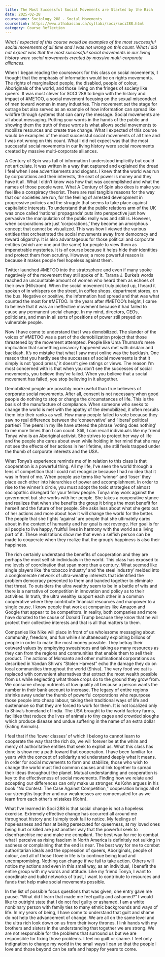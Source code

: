 ```yaml
---
title: The Most Successful Social Movements are Started by the Rich
date: 2025-02-28
coursename: Sociology 288 - Social Movements
courselink: https://www.athabascau.ca/syllabi/soci/soci288.html
category: Course Reflection
---
```

_What I expected of this course would be examples of the most successful social movements of all time and I was not wrong on this count. 
What I did not expect was that the most successful social movements in our living history were social 
movements created by massive multi-corporate alliances._

When I began reading the coursework for this class on social movements, I thought that the 
emphasis of information would be on rights movements. The rights of marginalized people, the 
disabled, people of colour, Aboriginals of the world, and those living on the fringes of society like 
queers. It was most clever for SOCI 288 to begin with the history and impact of #METOO, a social 
movement focusing on the sexual misconduct of men toward women in many industries. This 
movement set the stage for outrage but also served as an example of how information can spread like 
wildfire through systems that can carry the message. Social movements are all about messaging. 
Putting your words in the hands of the public and showing them the truth of those words is what allows
social movements to mobilize resources and create true change. What I expected of this course would 
be examples of the most successful social movements of all time and I was not wrong on this count. 
What I did not expect was that the most successful social movements in our living history were social 
movements created by massive multi-corporate alliances.

A Century of Spin was full of information I understood implicitly but could not articulate. It 
was written in a way that captured and explained the dread I feel when I see advertisements and 
slogans. I knew that the world was run by corporations and their interests, the seat of power is money 
and they have it all. What I didn’t know was how that was accomplished and what the names of those 
people were. What A Century of Spin also does is make you feel like a conspiracy theorist. There are 
real tangible reasons for the way that our societies are run, for the feeling of arrested development in 
progressive policies and the struggle that seems to take place against capitalistic interests. To 
understand that the public relations arm of the UK was once called ‘national propaganda’ puts into 
perspective just how pervasive the manipulation of the public really was and still is. However, when 
corporations are just ‘corporations,’ they become an amorphous concept that cannot be visualized. This 
was how I viewed the various entities that orchestrated the social movements away from democracy 
and toward oligarchy. It is also advantageous for those political and corporate entities (which are one 
and the same) for people to view them as impenetrable mysteries. It is of course because it helps hide 
their identities and protect them from scrutiny. However, a more powerful reason is because it makes 
people feel hopeless against them.

Twitter launched #METOO into the stratosphere and even if many spoke negatively of the 
movement they still spoke of it. Tarana J. Burke’s words reached an uncountable amount of women 
who heard them as echoes of their own (Hillstrom). When the social movement truly picked up, I heard
it spoken of in whispers on the street, in coffee shops, department stores, on the bus. Negative or 
positive, the information had spread and that was what counted the most for #METOO. In the years 
after #METOO’s height, I came to believe that it was an ineffective movement because it had failed to 
cause any permanent social change. In my mind, directors, CEOs, politicians, and men in all sorts of 
positions of power still preyed on vulnerable people.

Now I have come to understand that I was demobilized. The slander of the voices of #METOO 
was a part of the demobilization project that those threatened by the movement attempted. People like 
Uma Thurman’s mere implication that something unsavory happened was met with disdain and 
backlash. It’s no mistake that what I saw most online was the backlash. One reason that you hardly see 
the successes of social movements is that it simply is not ‘good press,’ it doesn’t give ratings or views. 
The reason I’m most concerned with is that when you don’t see the successes of social movements, you
believe they’ve failed. When you believe that a social movement has failed, you stop believing in it 
altogether.

Demobilized people are possibly more useful than true believers of corporate social 
movements. After all, consent is not necessary when good people do nothing to stop or change the 
circumstances of life. This is the basis of the manufacture of compliance. When someone who seeks to 
change the world is met with the apathy of the demobilized, it often recruits them into their ranks as 
well. How many people failed to vote because they saw no real difference between the ‘conservative’ 
and ‘liberal’ political parties? The peers in my life have uttered the phrase ‘voting does nothing’ to me 
more times than I can count. Still, I can recall individuals like my friend Tonya who is an Aboriginal 
activist. She strives to protect her way of life and the people she cares about even while holding in her 
mind that she may not see the effects of her actions in her lifetime, she still feels trapped under the 
thumb of corporate interests and the USA. 

What Tonya’s experience reminds me of in relation to this class is that cooperation is a powerful
thing. All my life, I’ve seen the world through a lens of competition that I could not recognize because 
I had no idea that it was in front of me. When people use terms like ‘winner’ and ‘loser’ they place each
other into hierarchies of power and accomplishment. In order to rise to the winner’s circle, you must 
adopt the toxic strategies of almost sociopathic disregard for your fellow people. Tonya may work 
against the government but she works with her people. She takes a cooperative stance and realizes that 
when she benefits the group it brings the most benefit for herself and the future of her people. She asks 
less about what she gets out of her actions and more about how it will change the world for the better. 
The people that she fights ‘against’ are people that she ultimately cares about in the context of 
humanity and her goal is not revenge. Her goal is for all people to live happy, fruitful lives in harmony 
with the world as a living part of it. These realizations show me that even a selfish person can be made 
to cooperate when they realize that the group’s happiness is also their happiness. 

The rich certainly understand the benefits of cooperation and they are perhaps the most selfish 
individuals in the world. This class has exposed to me levels of coordination that span more than a 
century. What seemed like single players like ‘the tobacco industry’ and ‘the steel industry’ melded into
a conglomerate network of ultra-wealthy interests that identified the problem democracy presented to 
them and banded together to eliminate that threat. To outsiders the ultra wealthy seem to be in a battle 
of wits and there is a narrative of competition in innovation and policy as to their activities. In truth, the
ultra wealthy support each other in a common cooperative where they contribute financial resources 
and manpower to a single cause. I know people that work at companies like Amazon and Google that 
appear to be competitors. In reality, both companies and more have donated to the cause of Donald 
Trump because they know that he will protect their collective interests and that is all that matters to 
them.

Companies like Nike will place in front of us wholesome messaging about community, 
freedom, and fun while simultaneously exploiting billions of people in order to make the most money 
possible. They betray their outward values by employing sweatshops and taking as many resources as 
they can from the regions and communities that enable them to sell their product. The actions of 
Monsanto and other multinational corporations as described in Vandan Shiva’s “Stolen Harvest” echo 
the damage they do on local communities throughout the world (Shiva). The very food we eat is 
replaced with convenient alternatives that extract the most wealth possible from us while neglecting 
what those crops do to the ground they grow from. We consume cheap nutrients of low quality all 
because a person wants the number in their bank account to increase. The legacy of entire regions 
shrinks away under the thumb of powerful corporations who repurpose those people into cheap labour, 
taking their traditional ways of life and sustenance so that they are forced to work for them. It is not 
localized only to Shiva’s homeland of India. The USA brought to the world factory farms, facilities that
reduce the lives of animals to tiny cages and crowded sloughs which produce disease and undue 
suffering in the name of an extra dollar (Eating Animals). 

I feel that if the ‘lower classes’ of which I belong to cannot learn to cooperate the way that the 
rich do, we will forever be at the whim and mercy of authoritative entities that seek to exploit us. What 
this class has done is show me a path toward that cooperation. I have been familiar for years with the 
concept of solidarity and understand deeply what it means. In order for social movements to form and 
stabilize, those who wish to change the world must find common causes and link together to spread 
their ideas throughout the planet. Mutual understanding and cooperation is key to the effectiveness of 
social movements. Finding how we relate and accepting our differences can only make us stronger. As 
Kohn argues in his book “No Contest: The Case Against Competition,” cooperation brings all of our 
strengths together and our weaknesses are compensated for as we learn from each other’s mistakes 
(Kohn).

What I’ve learned in Soci 288 is that social change is not a hopeless exercise. Extremely 
effective change has occurred all around me throughout history and I simply took fail to notice. My 
feelings of hopelessness and fear at being persecuted for queerness, at my loved ones being hurt or 
killed are just another way that the powerful seek to disenfranchise me and make me compliant. The 
best way for me to combat what I perceive as rising fascism in North America is definitely not sulking 
in sadness or complaining that the end is near. The best way for me to combat authoritarian ideals and 
the oppression of queers, Aboriginals, people of colour, and all of those I love in life is to continue 
being loud and uncompromising. Nothing can change if we fail to take action. Others will notice my 
actions and even in this small way, as an individual, I benefit the entire group with my words and 
attitude. Like my friend Tonya, I want to coordinate and build networks of trust, I want to contribute to 
resources and funds that help make social movements possible. 

In the list of possible focus questions that was given, one entry gave me pause. “What did I 
learn that made me feel guilty and ashamed?” I would like to outright state that I do not feel guilty or 
ashamed. I am a white nonbinary person with family ties to many ethnic backgrounds and ways of life. 
In my years of being, I have come to understand that guilt and shame do not help the advancement of 
change. We are all on the same level and the ultra rich look down on us from their ivory thrones. I link 
hands with my brothers and sisters in the understanding that together we are strong. We are not 
responsible for the problems that surround us but we are responsible for fixing those problems. I feel no
guilt or shame. I feel only indignation to change my world in the small ways I can so that the people I 
love and those beyond can be safe and happy for years to come.
